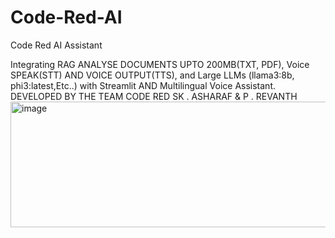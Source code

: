 # Code-Red-AI
Code Red AI Assistant

Integrating RAG ANALYSE DOCUMENTS UPTO 200MB(TXT, PDF), Voice SPEAK(STT) AND VOICE OUTPUT(TTS), and Large LLMs (llama3:8b, phi3:latest,Etc..) with Streamlit AND Multilingual Voice Assistant.
DEVELOPED BY THE TEAM CODE RED 
                                                                                                      SK . ASHARAF & P . REVANTH
<img width="3519" height="201" alt="image" src="https://github.com/user-attachments/assets/447cbee2-b82a-4a15-b0f0-0ed5f732a4de" />


